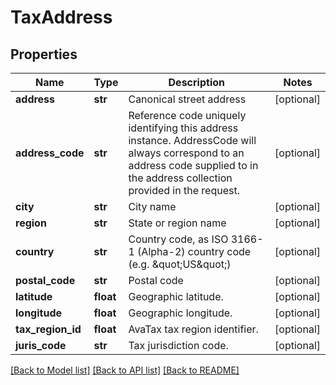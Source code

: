 # TaxAddress

## Properties
Name | Type | Description | Notes
------------ | ------------- | ------------- | -------------
**address** | **str** | Canonical street address | [optional] 
**address_code** | **str** | Reference code uniquely identifying this address instance. AddressCode will always correspond to an address code supplied to in the address collection provided in the request. | [optional] 
**city** | **str** | City name | [optional] 
**region** | **str** | State or region name | [optional] 
**country** | **str** | Country code, as ISO 3166-1 (Alpha-2) country code (e.g. \&quot;US\&quot;) | [optional] 
**postal_code** | **str** | Postal code | [optional] 
**latitude** | **float** | Geographic latitude. | [optional] 
**longitude** | **float** | Geographic longitude. | [optional] 
**tax_region_id** | **float** | AvaTax tax region identifier. | [optional] 
**juris_code** | **str** | Tax jurisdiction code. | [optional] 

[[Back to Model list]](../README.md#documentation-for-models) [[Back to API list]](../README.md#documentation-for-api-endpoints) [[Back to README]](../README.md)


